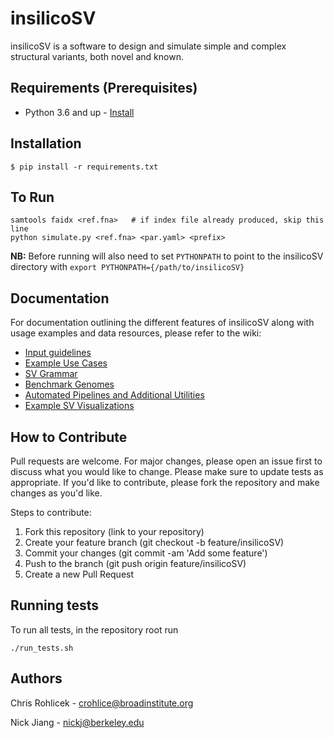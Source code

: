 # insilicoSV
insilicoSV is a software to design and simulate simple and complex structural variants, both novel and known. 

## Requirements  (Prerequisites)
* Python 3.6 and up - [Install](https://www.python.org/downloads/)

## Installation

`$ pip install -r requirements.txt`

## To Run
```
samtools faidx <ref.fna>   # if index file already produced, skip this line
python simulate.py <ref.fna> <par.yaml> <prefix>
```
**NB:** Before running will also need to set `PYTHONPATH` to point to the insilicoSV directory with `export PYTHONPATH={/path/to/insilicoSV}`

## Documentation
For documentation outlining the different features of insilicoSV along with usage examples and data resources, please refer to the wiki:
<!-- toc -->
- [Input guidelines](https://github.com/PopicLab/insilicoSV/wiki#input-guidelines)
- [Example Use Cases](https://github.com/PopicLab/insilicoSV/wiki#example-use-cases)
- [SV Grammar](https://github.com/PopicLab/insilicoSV/wiki/SV-Grammar)
- [Benchmark Genomes](https://github.com/PopicLab/insilicoSV/wiki/Benchmark-Genomes)
- [Automated Pipelines and Additional Utilities](https://github.com/PopicLab/insilicoSV/wiki/Automated-pipelines-and-additional-utilities)
- [Example SV Visualizations](https://github.com/PopicLab/insilicoSV/wiki/Example-SV-visualizations)

## How to Contribute
Pull requests are welcome. For major changes, please open an issue first to discuss what you would like to change. Please make sure to update tests as appropriate. If you'd like to contribute, please fork the repository and make changes as you'd like.

Steps to contribute:
1. Fork this repository (link to your repository)
2. Create your feature branch (git checkout -b feature/insilicoSV)
3. Commit your changes (git commit -am 'Add some feature')
4. Push to the branch (git push origin feature/insilicoSV)
5. Create a new Pull Request

## Running tests

To run all tests, in the repository root run 
```
./run_tests.sh
```

## Authors
Chris Rohlicek - crohlice@broadinstitute.org

Nick Jiang - nickj@berkeley.edu

